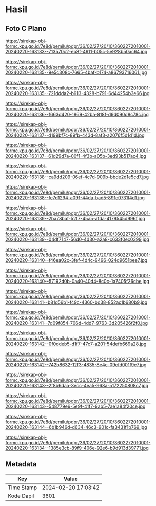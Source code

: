 # Hasil

## Foto C Plano

https://sirekap-obj-formc.kpu.go.id/7e8d/pemilu/pdpr/36/02/27/20/10/3602272010001-20240220-163133--713570c2-eb8f-4911-b05c-5e928b50ac64.jpg

https://sirekap-obj-formc.kpu.go.id/7e8d/pemilu/pdpr/36/02/27/20/10/3602272010001-20240220-163135--9e5c308c-7665-4baf-b174-a86793716061.jpg

https://sirekap-obj-formc.kpu.go.id/7e8d/pemilu/pdpr/36/02/27/20/10/3602272010001-20240220-163135--721ddda2-b913-4328-b791-6d44254b3e66.jpg

https://sirekap-obj-formc.kpu.go.id/7e8d/pemilu/pdpr/36/02/27/20/10/3602272010001-20240220-163136--f663d420-1869-42ba-818f-d9d090d8c78c.jpg

https://sirekap-obj-formc.kpu.go.id/7e8d/pemilu/pdpr/36/02/27/20/10/3602272010001-20240220-163137--d199bf7c-89fb-443d-8af3-a2076f5d1d1d.jpg

https://sirekap-obj-formc.kpu.go.id/7e8d/pemilu/pdpr/36/02/27/20/10/3602272010001-20240220-163137--61d29d7a-00f1-4f3b-a05b-3ed93b517ac4.jpg

https://sirekap-obj-formc.kpu.go.id/7e8d/pemilu/pdpr/36/02/27/20/10/3602272010001-20240220-163138--ca9dd209-06ef-4c7d-909b-bbde2d1e5cd7.jpg

https://sirekap-obj-formc.kpu.go.id/7e8d/pemilu/pdpr/36/02/27/20/10/3602272010001-20240220-163138--fe7d1294-a091-44da-bad5-891c0731f4d1.jpg

https://sirekap-obj-formc.kpu.go.id/7e8d/pemilu/pdpr/36/02/27/20/10/3602272010001-20240220-163139--2ba78baf-52f7-45a5-afda-4179545d996f.jpg

https://sirekap-obj-formc.kpu.go.id/7e8d/pemilu/pdpr/36/02/27/20/10/3602272010001-20240220-163139--04df7147-56d0-4d30-a2a8-c633f0ec0399.jpg

https://sirekap-obj-formc.kpu.go.id/7e8d/pemilu/pdpr/36/02/27/20/10/3602272010001-20240220-163140--f46ea02c-3fef-4d4c-9496-024d9651bee7.jpg

https://sirekap-obj-formc.kpu.go.id/7e8d/pemilu/pdpr/36/02/27/20/10/3602272010001-20240220-163140--57192d0b-0a40-40d4-8c0c-1a7405f26cbe.jpg

https://sirekap-obj-formc.kpu.go.id/7e8d/pemilu/pdpr/36/02/27/20/10/3602272010001-20240220-163141--b81d56b1-f49c-4360-bd38-852ac1b680b9.jpg

https://sirekap-obj-formc.kpu.go.id/7e8d/pemilu/pdpr/36/02/27/20/10/3602272010001-20240220-163141--7d09f854-706d-4dd7-9763-3d205426f2f0.jpg

https://sirekap-obj-formc.kpu.go.id/7e8d/pemilu/pdpr/36/02/27/20/10/3602272010001-20240220-163142--0f0ddeb5-d1f7-47c7-a201-54defb669a28.jpg

https://sirekap-obj-formc.kpu.go.id/7e8d/pemilu/pdpr/36/02/27/20/10/3602272010001-20240220-163142--742b8632-12f3-4835-8e4c-09cfd001f9e7.jpg

https://sirekap-obj-formc.kpu.go.id/7e8d/pemilu/pdpr/36/02/27/20/10/3602272010001-20240220-163143--2f8b6daa-3ecc-4ea5-968a-5172250808c7.jpg

https://sirekap-obj-formc.kpu.go.id/7e8d/pemilu/pdpr/36/02/27/20/10/3602272010001-20240220-163143--548779e6-5e9f-41f7-9ab5-7ae1a84f20ce.jpg

https://sirekap-obj-formc.kpu.go.id/7e8d/pemilu/pdpr/36/02/27/20/10/3602272010001-20240220-163144--6b1b946d-d634-46c3-901c-fa3431f1b769.jpg

https://sirekap-obj-formc.kpu.go.id/7e8d/pemilu/pdpr/36/02/27/20/10/3602272010001-20240220-163134--1385e3cb-89f9-406e-92e6-b9d913d39771.jpg


## Metadata

| Key        | Value               |
| ---------- | ------------------- |
| Time Stamp | 2024-02-20 17:03:42 |
| Kode Dapil | 3601                |



